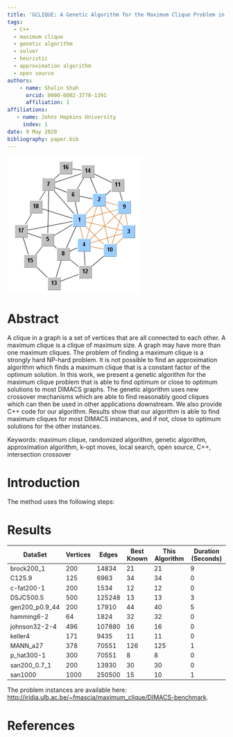 ```yaml
---
title: 'GCLIQUE: A Genetic Algorithm for the Maximum Clique Problem in C++'
tags:
  - C++
  - maximum clique
  - genetic algorithm
  - solver
  - heuristic
  - approximation algorithm
  - open source
authors:
    - name: Shalin Shah
      orcid: 0000-0002-3770-1391
      affiliation: 1
affiliations:
   - name: Johns Hopkins University
     index: 1
date: 9 May 2020
bibliography: paper.bib
---
```


![Clique.](clique.jpg)

# Abstract
A clique in a graph is a set of vertices that are all connected to each other. A maximum clique is a clique of maximum size. A graph may have more than one maximum cliques. The problem of finding a maximum clique is a strongly hard NP-hard problem. It is not possible to find an approximation algorithm which finds a maximum clique that is a constant factor of the optimum solution. In this work, we present a genetic algorithm for the maximum clique problem that is able to find optimum or close to optimum solutions to most DIMACS graphs. The genetic algorithm uses new crossover mechanisms which are able to find reasonably good cliques which can then be used in other applications downstream. We also provide C++ code for our algorithm. Results show that our algorithm is able to find maximum cliques for most DIMACS instances, and if not, close to optimum solutions for the other instances.

Keywords: maximum clique, randomized algorithm, genetic algorithm, approximation algorithm, k-opt moves, local search, open source, C++, intersection crossover

# Introduction

The method uses the following steps:


# Results

|DataSet|Vertices|Edges|Best Known|This Algorithm|Duration (Seconds)
|--- |--- |--- |--- |--- |--- |
|brock200_1|200|14834|21|21|9
|C125.9|125|6963|34|34|0
|c-fat200-1|200|1534|12|12|0
|DSJC500.5|500|125248|13|13|3
|gen200_p0.9_44|200|17910|44|40|5
|hamming6-2|64|1824|32|32|0
|johnson32-2-4|496|107880|16|16|0
|keller4|171|9435|11|11|0
|MANN_a27|378|70551|126|125|1
|p_hat300-1|300|70551|8|8|0
|san200_0.7_1|200|13930|30|30|0
|san1000|1000|250500|15|10|1

The problem instances are available here:
<http://iridia.ulb.ac.be/~fmascia/maximum_clique/DIMACS-benchmark>.

# References
